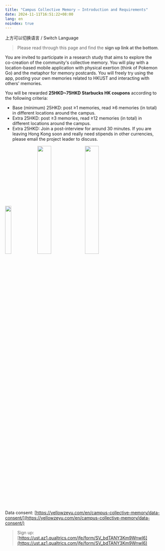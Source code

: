 ```yaml
---
title: "Campus Collective Memory — Introduction and Requirements"
date: 2024-11-11T16:51:22+08:00
lang: en
noindex: true
---
```


上方可以切换语言 / Switch Language

> Please read through this page and find the **sign up link at the bottom**.

You are invited to participate in a research study that aims to explore the co-creation of the community's collective memory. You will play with a location-based mobile application with physical exertion (think of Pokemon Go) and the metaphor for memory postcards. You will freely try using the app, posting your own memories related to HKUST and interacting with others' memories.

You will be rewarded **25HKD~75HKD Starbucks HK coupons** according to the following criteria:
* Base (minimum) 25HKD: post ≥1 memories, read ≥6 memories (in total) in different locations around the campus.
* Extra 25HKD: post ≥3 memories, read ≥12 memories (in total) in different locations around the campus.
* Extra 25HKD: Join a post-interview for around 30 minutes.
If you are leaving Hong Kong soon and really need stipends in other currencies, please email the project leader to discuss.

<img src="/campus-collective-memory/introduction/1.jpg" style="max-width: 300px; width: 20%">
<img src="/campus-collective-memory/introduction/real-world-1.jpg" style="max-width: 300px; width: 30%">
<img src="/campus-collective-memory/introduction/real-world-2.jpg" style="max-width: 300px; width: 30%">

Data consent: [https://yellowzeyu.com/en/campus-collective-memory/data-consent/](https://yellowzeyu.com/en/campus-collective-memory/data-consent/)

> Sign up: [https://ust.az1.qualtrics.com/jfe/form/SV_bdTANY3Km9WnwI6](https://ust.az1.qualtrics.com/jfe/form/SV_bdTANY3Km9WnwI6)
